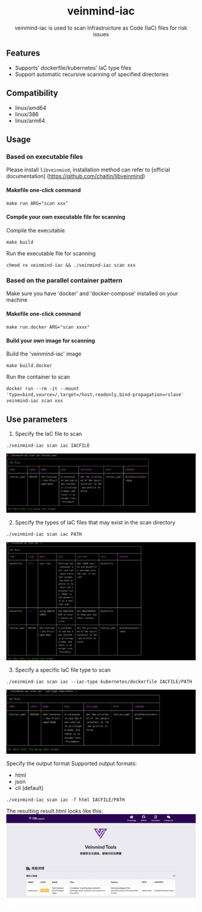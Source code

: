 <h1 align="center"> veinmind-iac </h1>

<p align="center">
veinmind-iac is used to scan Infrastructure as Code (IaC) files for risk issues
</p>

## Features

- Supports' dockerfile/kubernetes' IaC type files
- Support automatic recursive scanning of specified directories

## Compatibility

- linux/amd64
- linux/386
- linux/arm64
## Usage

### Based on executable files

Please install ` libveinmind `, installation method can refer to [official documentation] (https://github.com/chaitin/libveinmind)
#### Makefile one-click command

```
make run ARG="scan xxx"
```
#### Compile your own executable file for scanning

Compile the executable
```
make build
```
Run the executable file for scanning
```
chmod +x veinmind-iac && ./veinmind-iac scan xxx
```
### Based on the parallel container pattern
Make sure you have 'docker' and 'docker-compose' installed on your machine
#### Makefile one-click command
```
make run.docker ARG="scan xxxx"
```
#### Build your own image for scanning
Build the 'veinmind-iac' image
```
make build.docker
```
Run the container to scan
```
docker run --rm -it --mount 'type=bind,source=/,target=/host,readonly,bind-propagation=rslave' veinmind-iac scan xxx
```

## Use parameters

1. Specify the IaC file to scan

```
./veinmind-iac scan iac IACFILE
```
![img.png](../../../docs/veinmind-iac/iac_scan_iac_01.jpg)


2. Specify the types of IaC files that may exist in the scan directory

```
./veinmind-iac scan iac PATH
```
![img.png](../../../docs/veinmind-iac/iac_scan_iac_02.jpg)

3. Specify a specific IaC file type to scan

```
./veinmind-iac scan iac --iac-type kubernetes/dockerfile IACFILE/PATH
```
![img.png](../../../docs/veinmind-iac/iac_scan_iac_03.jpg)

Specify the output format
Supported output formats:
- html
- json
- cli (default)
```
./veinmind-iac scan iac -f html IACFILE/PATH
```
The resulting result.html looks like this:
![img.png](../../../docs/veinmind-iac/iac_scan_iac_04.jpg)
